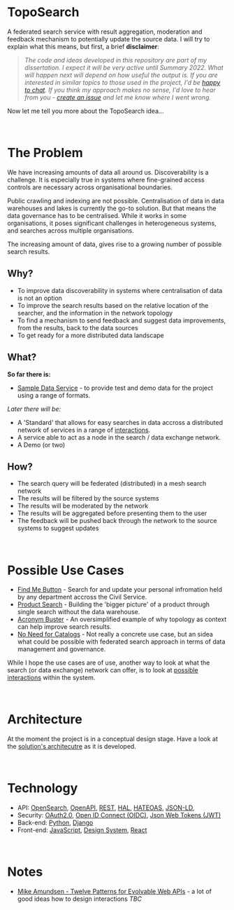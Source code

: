 # TopoSearch

A federated search service with result aggregation, moderation and feedback mechanism to potentially update the source data. I will try to explain what this means, but first, a brief **disclaimer**:

> *The code and ideas developed in this repository are part of my dissertation. I expect it will be very active until Summary 2022. What will happen next will depend on how useful the output is. If you are interested in similar topics to those used in the project, I'd be [happy to chat](https://www.linkedin.com/in/michalporeba/). If you think my approach makes no sense, I'd love to hear from you - [create an issue](https://github.com/michalporeba/toposearch/issues/new/choose) and let me know where I went wrong.*

Now let me tell you more about the TopoSearch idea…

&nbsp;

# The Problem

We have increasing amounts of data all around us. Discoverability is a challenge. It is especially true in systems where fine-grained access controls are necessary across organisational boundaries.

Public crawling and indexing are not possible. Centralisation of data in data warehouses and lakes is currently the go-to solution. But that means the data governance has to be centralised. While it works in some organisations, it poses significant challenges in heterogeneous systems, and searches across multiple organisations.

The increasing amount of data, gives rise to a growing number of possible search results.

## Why? 

* To improve data discoverability in systems where centralisation of data is not an option
* To improve the search results based on the relative location of the searcher, and the information in the network topology
* To find a mechanism to send feedback and suggest data improvements, from the results, back to the data sources
* To get ready for a more distributed data landscape

## What?

**So far there is:**
* [Sample Data Service](./code/sample/) - to provide test and demo data for the project using a range of formats. 

*Later there will be:*

* A 'Standard' that allows for easy searches in data accross a distributed network of services in a range of [interactions](./docs/interactions.md).
* A service able to act as a node in the search / data exchange network. 
* A Demo (or two)

## How? 
* The search query will be federated (distributed) in a mesh search network
* The results will be filtered by the source systems
* The results will be moderated by the network
* The results will be aggregated before presenting them to the user
* The feedback will be pushed back through the network to the source systems to suggest updates

&nbsp;

# Possible Use Cases

* [Find Me Button](./docs/usecases/findme.md) - Search for and update your personal infromation held by any department accross the Civil Service. 
* [Product Search](./docs/usecases/product-overview.md) - Building the 'bigger picture' of a product through single search without the data warehouse. 
* [Acronym Buster](./docs/usecases/acronyms.md) - An oversimplified example of why topology as context can help improve search results. 
* [No Need for Catalogs](./docs/usecases/nomorecatalogues.md) - Not really a concrete use case, but an sidea what could be possible with federated search approach in terms of data management and governance. 

While I hope the use cases are of use, another way to look at what the search (or data exchange) network can offer, is to look at [possible interactions](./docs/interactions.md) within the system. 

&nbsp;

# Architecture

At the moment the project is in a conceptual design stage. 
Have a look at the [solution's architecutre](./docs/architecture.md) as it is developed.

&nbsp;


# Technology 

* API: [OpenSearch](https://en.wikipedia.org/wiki/OpenSearch), [OpenAPI](https://swagger.io/specification/), [REST](https://en.wikipedia.org/wiki/Representational_state_transfer), [HAL](https://en.wikipedia.org/wiki/Hypertext_Application_Language), [HATEOAS](https://en.wikipedia.org/wiki/HATEOAS), [JSON-LD](https://json-ld.org/), 
* Security: [OAuth2.0](https://oauth.net/2/), [Open ID Connect (OIDC)](https://openid.net/connect/), [Json Web Tokens (JWT)](https://en.wikipedia.org/wiki/JSON_Web_Token)
* Back-end: [Python](https://www.python.org/), [Django](https://www.djangoproject.com/)
* Front-end: [JavaScript](https://en.wikipedia.org/wiki/JavaScript), [Design System](https://design-system.service.gov.uk/), [React](https://reactjs.org/)

&nbsp;
# Notes

* [Mike Amundsen - Twelve Patterns for Evolvable Web APIs](https://www.youtube.com/watch?v=qolWrn7hNro) - a lot of good ideas how to design interactions
*TBC*
